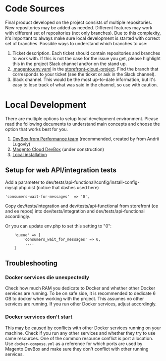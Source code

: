 # Code Sources

Final product developed on the project consists of multiple repositories.
New repositories may be added as needed.
Different features may work with different set of repositories (not only branches).
Due to this complexity, it's important to always make sure local development is started with correct set of branches.
Possible ways to understand which branches to use:

1. Ticket description. Each ticket should contain repositories and branches to work with. If this is not the case for the issue you get, please highlight this in the project Slack channel and/or on the stand up.
2. [.magento.env.yaml](https://github.com/magento/storefront-cloud-project/blob/production/.magento.env.yaml) in the [storefront-cloud-project](https://github.com/magento/storefront-cloud-project). Find the branch that corresponds to your ticket (see the ticket or ask in the Slack channel).
3. Slack channel. This would be the most up-to-date information, but it's easy to lose track of what was said in the channel, so use with caution.

# Local Development

There are multiple options to setup local development environment.
Please read the following documents to understand main concepts and choose the option that works best for you.

1. [DevBox from Performance team](https://github.com/magento/catalog-storefront/blob/develop/dev/docs/development/Andrii-Lugovyi-DevBox-for-Local-Development.md) (recommended, created by from Andrii Lugoviy)
2. [Magento Cloud DevBox](https://github.com/magento/catalog-storefront/blob/develop/dev/docs/development/Magento-Cloud-DevBox-for-Local-Development.md) (under construction) 
3. [Local installation](https://github.com/magento/catalog-storefront/blob/develop/dev/docs/development/Local-Install.md)

## Setup for web API/integration tests

Add a parameter to dev/tests/api-functional/config/install-config-mysql.php.dist (notice that dashes used here)

```
'consumers-wait-for-messages'  => '0',
```

Copy dev/tests/integration and dev/tests/api-functional from storefront (ce and ee repos) into dev/tests/integration and dev/tests/api-functional accordingly.

Or you can update env.php to set this setting to "0":
```
    'queue' => [
        'consumers_wait_for_messages' => 0,
         ....
    ]
```

## Troubleshooting

### Docker services die unexpectedly

Check how much RAM you dedicate to Docker and whether other Docker services are running.
To be on safe side, it is recommended to dedicate 6 GB to docker when working with the project. This assumes no other services are running. If you run other Docker services, adjust accordingly.

### Docker services don't start

This may be caused by conflicts with other Docker services running on your machine.
Check if you run any other services and whether they try to use same resources.
One of the common resource conflict is port allocation.
Use `docker-compose.yml` as a reference for which ports are used by Magento DevBox and make sure they don't conflict with other running services.